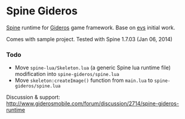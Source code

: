 Spine Gideros
===

[Spine](http://esotericsoftware.com) runtime for [Gideros](http://giderosmobile.com) game framework. Base on [evs](http://www.giderosmobile.com/forum/profile/295/evs) initial work.

Comes with sample project. Tested with Spine 1.7.03 (Jan 06, 2014)

### Todo

- Move `spine-lua/Skeleton.lua` (a generic Spine lua runtime file) modification into `spine-gideros/spine.lua`
- Move `skeleton:createImage()` function from `main.lua` to `spine-gideros/spine.lua`

Discussion & support: http://www.giderosmobile.com/forum/discussion/2714/spine-gideros-runtime
